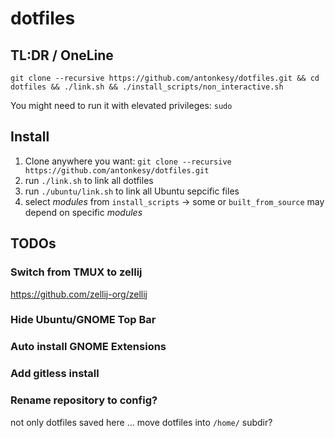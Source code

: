 # dotfiles

## TL:DR / OneLine

`git clone --recursive https://github.com/antonkesy/dotfiles.git && cd dotfiles && ./link.sh && ./install_scripts/non_interactive.sh`

You might need to run it with elevated privileges: `sudo`

## Install

1. Clone anywhere you want:
   `git clone --recursive https://github.com/antonkesy/dotfiles.git`
2. run `./link.sh` to link all dotfiles
3. run `./ubuntu/link.sh` to link all Ubuntu sepcific files
4. select _modules_ from `install_scripts` -> some or `built_from_source` may depend on specific _modules_

## TODOs

### Switch from TMUX to zellij

https://github.com/zellij-org/zellij

### Hide Ubuntu/GNOME Top Bar

### Auto install GNOME Extensions

### Add gitless install


### Rename repository to config?

not only dotfiles saved here ... move dotfiles into `/home/` subdir?
